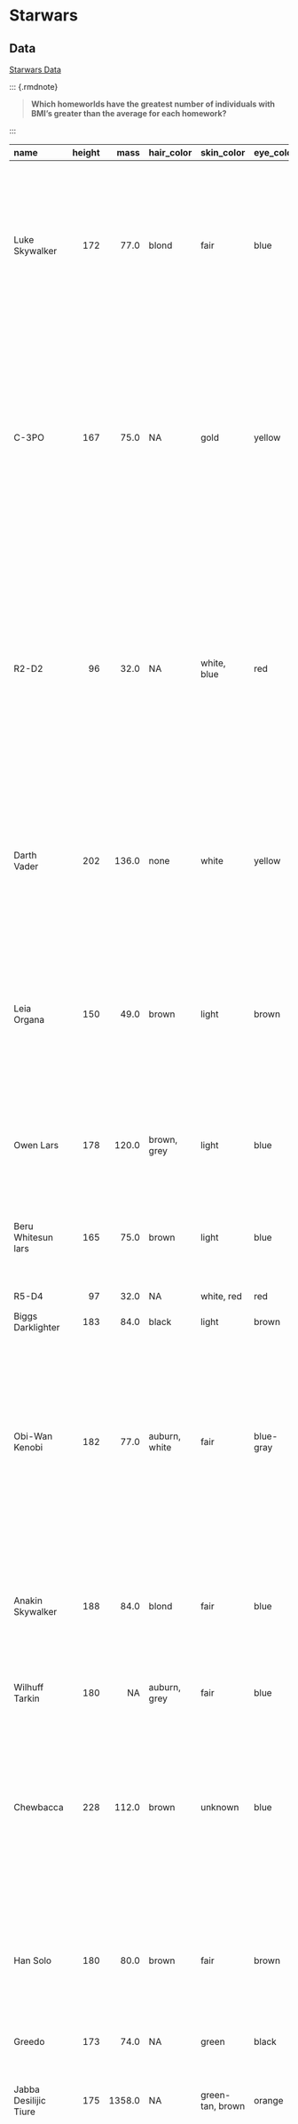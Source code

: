 # Starwars 

## Data

[Starwars Data](https://github.com/tidyverse/dplyr/tree/main/data-raw)

::: {.rmdnote}

> **Which homeworlds have the greatest number of individuals with BMI’s greater than the average for each homework?**

:::


|name                  | height|   mass|hair_color    |skin_color          |eye_color     | birth_year|sex            |gender    |homeworld      |species        |films                                                                                                                                                                   |vehicles                                     |starships                                                                                                                        |
|:---------------------|------:|------:|:-------------|:-------------------|:-------------|----------:|:--------------|:---------|:--------------|:--------------|:-----------------------------------------------------------------------------------------------------------------------------------------------------------------------|:--------------------------------------------|:--------------------------------------------------------------------------------------------------------------------------------|
|Luke Skywalker        |    172|   77.0|blond         |fair                |blue          |       19.0|male           |masculine |Tatooine       |Human          |The Empire Strikes Back, Revenge of the Sith    , Return of the Jedi     , A New Hope             , The Force Awakens                                                   |Snowspeeder          , Imperial Speeder Bike |X-wing          , Imperial shuttle                                                                                               |
|C-3PO                 |    167|   75.0|NA            |gold                |yellow        |      112.0|none           |masculine |Tatooine       |Droid          |The Empire Strikes Back, Attack of the Clones   , The Phantom Menace     , Revenge of the Sith    , Return of the Jedi     , A New Hope                                 |                                             |                                                                                                                                 |
|R2-D2                 |     96|   32.0|NA            |white, blue         |red           |       33.0|none           |masculine |Naboo          |Droid          |The Empire Strikes Back, Attack of the Clones   , The Phantom Menace     , Revenge of the Sith    , Return of the Jedi     , A New Hope             , The Force Awakens |                                             |                                                                                                                                 |
|Darth Vader           |    202|  136.0|none          |white               |yellow        |       41.9|male           |masculine |Tatooine       |Human          |The Empire Strikes Back, Revenge of the Sith    , Return of the Jedi     , A New Hope                                                                                   |                                             |TIE Advanced x1                                                                                                                  |
|Leia Organa           |    150|   49.0|brown         |light               |brown         |       19.0|female         |feminine  |Alderaan       |Human          |The Empire Strikes Back, Revenge of the Sith    , Return of the Jedi     , A New Hope             , The Force Awakens                                                   |Imperial Speeder Bike                        |                                                                                                                                 |
|Owen Lars             |    178|  120.0|brown, grey   |light               |blue          |       52.0|male           |masculine |Tatooine       |Human          |Attack of the Clones, Revenge of the Sith , A New Hope                                                                                                                  |                                             |                                                                                                                                 |
|Beru Whitesun lars    |    165|   75.0|brown         |light               |blue          |       47.0|female         |feminine  |Tatooine       |Human          |Attack of the Clones, Revenge of the Sith , A New Hope                                                                                                                  |                                             |                                                                                                                                 |
|R5-D4                 |     97|   32.0|NA            |white, red          |red           |         NA|none           |masculine |Tatooine       |Droid          |A New Hope                                                                                                                                                              |                                             |                                                                                                                                 |
|Biggs Darklighter     |    183|   84.0|black         |light               |brown         |       24.0|male           |masculine |Tatooine       |Human          |A New Hope                                                                                                                                                              |                                             |X-wing                                                                                                                           |
|Obi-Wan Kenobi        |    182|   77.0|auburn, white |fair                |blue-gray     |       57.0|male           |masculine |Stewjon        |Human          |The Empire Strikes Back, Attack of the Clones   , The Phantom Menace     , Revenge of the Sith    , Return of the Jedi     , A New Hope                                 |Tribubble bongo                              |Jedi starfighter        , Trade Federation cruiser, Naboo star skiff        , Jedi Interceptor        , Belbullab-22 starfighter |
|Anakin Skywalker      |    188|   84.0|blond         |fair                |blue          |       41.9|male           |masculine |Tatooine       |Human          |Attack of the Clones, The Phantom Menace  , Revenge of the Sith                                                                                                         |Zephyr-G swoop bike, XJ-6 airspeeder         |Trade Federation cruiser, Jedi Interceptor        , Naboo fighter                                                                |
|Wilhuff Tarkin        |    180|     NA|auburn, grey  |fair                |blue          |       64.0|male           |masculine |Eriadu         |Human          |Revenge of the Sith, A New Hope                                                                                                                                         |                                             |                                                                                                                                 |
|Chewbacca             |    228|  112.0|brown         |unknown             |blue          |      200.0|male           |masculine |Kashyyyk       |Wookiee        |The Empire Strikes Back, Revenge of the Sith    , Return of the Jedi     , A New Hope             , The Force Awakens                                                   |AT-ST                                        |Millennium Falcon, Imperial shuttle                                                                                              |
|Han Solo              |    180|   80.0|brown         |fair                |brown         |       29.0|male           |masculine |Corellia       |Human          |The Empire Strikes Back, Return of the Jedi     , A New Hope             , The Force Awakens                                                                            |                                             |Millennium Falcon, Imperial shuttle                                                                                              |
|Greedo                |    173|   74.0|NA            |green               |black         |       44.0|male           |masculine |Rodia          |Rodian         |A New Hope                                                                                                                                                              |                                             |                                                                                                                                 |
|Jabba Desilijic Tiure |    175| 1358.0|NA            |green-tan, brown    |orange        |      600.0|hermaphroditic |masculine |Nal Hutta      |Hutt           |The Phantom Menace, Return of the Jedi, A New Hope                                                                                                                      |                                             |                                                                                                                                 |
|Wedge Antilles        |    170|   77.0|brown         |fair                |hazel         |       21.0|male           |masculine |Corellia       |Human          |The Empire Strikes Back, Return of the Jedi     , A New Hope                                                                                                            |Snowspeeder                                  |X-wing                                                                                                                           |
|Jek Tono Porkins      |    180|  110.0|brown         |fair                |blue          |         NA|male           |masculine |Bestine IV     |Human          |A New Hope                                                                                                                                                              |                                             |X-wing                                                                                                                           |
|Yoda                  |     66|   17.0|white         |green               |brown         |      896.0|male           |masculine |NA             |Yoda's species |The Empire Strikes Back, Attack of the Clones   , The Phantom Menace     , Revenge of the Sith    , Return of the Jedi                                                  |                                             |                                                                                                                                 |
|Palpatine             |    170|   75.0|grey          |pale                |yellow        |       82.0|male           |masculine |Naboo          |Human          |The Empire Strikes Back, Attack of the Clones   , The Phantom Menace     , Revenge of the Sith    , Return of the Jedi                                                  |                                             |                                                                                                                                 |
|Boba Fett             |    183|   78.2|black         |fair                |brown         |       31.5|male           |masculine |Kamino         |Human          |The Empire Strikes Back, Attack of the Clones   , Return of the Jedi                                                                                                    |                                             |Slave 1                                                                                                                          |
|IG-88                 |    200|  140.0|none          |metal               |red           |       15.0|none           |masculine |NA             |Droid          |The Empire Strikes Back                                                                                                                                                 |                                             |                                                                                                                                 |
|Bossk                 |    190|  113.0|none          |green               |red           |       53.0|male           |masculine |Trandosha      |Trandoshan     |The Empire Strikes Back                                                                                                                                                 |                                             |                                                                                                                                 |
|Lando Calrissian      |    177|   79.0|black         |dark                |brown         |       31.0|male           |masculine |Socorro        |Human          |The Empire Strikes Back, Return of the Jedi                                                                                                                             |                                             |Millennium Falcon                                                                                                                |
|Lobot                 |    175|   79.0|none          |light               |blue          |       37.0|male           |masculine |Bespin         |Human          |The Empire Strikes Back                                                                                                                                                 |                                             |                                                                                                                                 |
|Ackbar                |    180|   83.0|none          |brown mottle        |orange        |       41.0|male           |masculine |Mon Cala       |Mon Calamari   |Return of the Jedi, The Force Awakens                                                                                                                                   |                                             |                                                                                                                                 |
|Mon Mothma            |    150|     NA|auburn        |fair                |blue          |       48.0|female         |feminine  |Chandrila      |Human          |Return of the Jedi                                                                                                                                                      |                                             |                                                                                                                                 |
|Arvel Crynyd          |     NA|     NA|brown         |fair                |brown         |         NA|male           |masculine |NA             |Human          |Return of the Jedi                                                                                                                                                      |                                             |A-wing                                                                                                                           |
|Wicket Systri Warrick |     88|   20.0|brown         |brown               |brown         |        8.0|male           |masculine |Endor          |Ewok           |Return of the Jedi                                                                                                                                                      |                                             |                                                                                                                                 |
|Nien Nunb             |    160|   68.0|none          |grey                |black         |         NA|male           |masculine |Sullust        |Sullustan      |Return of the Jedi                                                                                                                                                      |                                             |Millennium Falcon                                                                                                                |
|Qui-Gon Jinn          |    193|   89.0|brown         |fair                |blue          |       92.0|male           |masculine |NA             |Human          |The Phantom Menace                                                                                                                                                      |Tribubble bongo                              |                                                                                                                                 |
|Nute Gunray           |    191|   90.0|none          |mottled green       |red           |         NA|male           |masculine |Cato Neimoidia |Neimodian      |Attack of the Clones, The Phantom Menace  , Revenge of the Sith                                                                                                         |                                             |                                                                                                                                 |
|Finis Valorum         |    170|     NA|blond         |fair                |blue          |       91.0|male           |masculine |Coruscant      |Human          |The Phantom Menace                                                                                                                                                      |                                             |                                                                                                                                 |
|Jar Jar Binks         |    196|   66.0|none          |orange              |orange        |       52.0|male           |masculine |Naboo          |Gungan         |Attack of the Clones, The Phantom Menace                                                                                                                                |                                             |                                                                                                                                 |
|Roos Tarpals          |    224|   82.0|none          |grey                |orange        |         NA|male           |masculine |Naboo          |Gungan         |The Phantom Menace                                                                                                                                                      |                                             |                                                                                                                                 |
|Rugor Nass            |    206|     NA|none          |green               |orange        |         NA|male           |masculine |Naboo          |Gungan         |The Phantom Menace                                                                                                                                                      |                                             |                                                                                                                                 |
|Ric Olié              |    183|     NA|brown         |fair                |blue          |         NA|NA             |NA        |Naboo          |NA             |The Phantom Menace                                                                                                                                                      |                                             |Naboo Royal Starship                                                                                                             |
|Watto                 |    137|     NA|black         |blue, grey          |yellow        |         NA|male           |masculine |Toydaria       |Toydarian      |Attack of the Clones, The Phantom Menace                                                                                                                                |                                             |                                                                                                                                 |
|Sebulba               |    112|   40.0|none          |grey, red           |orange        |         NA|male           |masculine |Malastare      |Dug            |The Phantom Menace                                                                                                                                                      |                                             |                                                                                                                                 |
|Quarsh Panaka         |    183|     NA|black         |dark                |brown         |       62.0|NA             |NA        |Naboo          |NA             |The Phantom Menace                                                                                                                                                      |                                             |                                                                                                                                 |
|Shmi Skywalker        |    163|     NA|black         |fair                |brown         |       72.0|female         |feminine  |Tatooine       |Human          |Attack of the Clones, The Phantom Menace                                                                                                                                |                                             |                                                                                                                                 |
|Darth Maul            |    175|   80.0|none          |red                 |yellow        |       54.0|male           |masculine |Dathomir       |Zabrak         |The Phantom Menace                                                                                                                                                      |Sith speeder                                 |Scimitar                                                                                                                         |
|Bib Fortuna           |    180|     NA|none          |pale                |pink          |         NA|male           |masculine |Ryloth         |Twi'lek        |Return of the Jedi                                                                                                                                                      |                                             |                                                                                                                                 |
|Ayla Secura           |    178|   55.0|none          |blue                |hazel         |       48.0|female         |feminine  |Ryloth         |Twi'lek        |Attack of the Clones, The Phantom Menace  , Revenge of the Sith                                                                                                         |                                             |                                                                                                                                 |
|Dud Bolt              |     94|   45.0|none          |blue, grey          |yellow        |         NA|male           |masculine |Vulpter        |Vulptereen     |The Phantom Menace                                                                                                                                                      |                                             |                                                                                                                                 |
|Gasgano               |    122|     NA|none          |white, blue         |black         |         NA|male           |masculine |Troiken        |Xexto          |The Phantom Menace                                                                                                                                                      |                                             |                                                                                                                                 |
|Ben Quadinaros        |    163|   65.0|none          |grey, green, yellow |orange        |         NA|male           |masculine |Tund           |Toong          |The Phantom Menace                                                                                                                                                      |                                             |                                                                                                                                 |
|Mace Windu            |    188|   84.0|none          |dark                |brown         |       72.0|male           |masculine |Haruun Kal     |Human          |Attack of the Clones, The Phantom Menace  , Revenge of the Sith                                                                                                         |                                             |                                                                                                                                 |
|Ki-Adi-Mundi          |    198|   82.0|white         |pale                |yellow        |       92.0|male           |masculine |Cerea          |Cerean         |Attack of the Clones, The Phantom Menace  , Revenge of the Sith                                                                                                         |                                             |                                                                                                                                 |
|Kit Fisto             |    196|   87.0|none          |green               |black         |         NA|male           |masculine |Glee Anselm    |Nautolan       |Attack of the Clones, The Phantom Menace  , Revenge of the Sith                                                                                                         |                                             |                                                                                                                                 |
|Eeth Koth             |    171|     NA|black         |brown               |brown         |         NA|male           |masculine |Iridonia       |Zabrak         |The Phantom Menace , Revenge of the Sith                                                                                                                                |                                             |                                                                                                                                 |
|Adi Gallia            |    184|   50.0|none          |dark                |blue          |         NA|female         |feminine  |Coruscant      |Tholothian     |The Phantom Menace , Revenge of the Sith                                                                                                                                |                                             |                                                                                                                                 |
|Saesee Tiin           |    188|     NA|none          |pale                |orange        |         NA|male           |masculine |Iktotch        |Iktotchi       |The Phantom Menace , Revenge of the Sith                                                                                                                                |                                             |                                                                                                                                 |
|Yarael Poof           |    264|     NA|none          |white               |yellow        |         NA|male           |masculine |Quermia        |Quermian       |The Phantom Menace                                                                                                                                                      |                                             |                                                                                                                                 |
|Plo Koon              |    188|   80.0|none          |orange              |black         |       22.0|male           |masculine |Dorin          |Kel Dor        |Attack of the Clones, The Phantom Menace  , Revenge of the Sith                                                                                                         |                                             |Jedi starfighter                                                                                                                 |
|Mas Amedda            |    196|     NA|none          |blue                |blue          |         NA|male           |masculine |Champala       |Chagrian       |Attack of the Clones, The Phantom Menace                                                                                                                                |                                             |                                                                                                                                 |
|Gregar Typho          |    185|   85.0|black         |dark                |brown         |         NA|male           |masculine |Naboo          |Human          |Attack of the Clones                                                                                                                                                    |                                             |Naboo fighter                                                                                                                    |
|Cordé                 |    157|     NA|brown         |light               |brown         |         NA|female         |feminine  |Naboo          |Human          |Attack of the Clones                                                                                                                                                    |                                             |                                                                                                                                 |
|Cliegg Lars           |    183|     NA|brown         |fair                |blue          |       82.0|male           |masculine |Tatooine       |Human          |Attack of the Clones                                                                                                                                                    |                                             |                                                                                                                                 |
|Poggle the Lesser     |    183|   80.0|none          |green               |yellow        |         NA|male           |masculine |Geonosis       |Geonosian      |Attack of the Clones, Revenge of the Sith                                                                                                                               |                                             |                                                                                                                                 |
|Luminara Unduli       |    170|   56.2|black         |yellow              |blue          |       58.0|female         |feminine  |Mirial         |Mirialan       |Attack of the Clones, Revenge of the Sith                                                                                                                               |                                             |                                                                                                                                 |
|Barriss Offee         |    166|   50.0|black         |yellow              |blue          |       40.0|female         |feminine  |Mirial         |Mirialan       |Attack of the Clones                                                                                                                                                    |                                             |                                                                                                                                 |
|Dormé                 |    165|     NA|brown         |light               |brown         |         NA|female         |feminine  |Naboo          |Human          |Attack of the Clones                                                                                                                                                    |                                             |                                                                                                                                 |
|Dooku                 |    193|   80.0|white         |fair                |brown         |      102.0|male           |masculine |Serenno        |Human          |Attack of the Clones, Revenge of the Sith                                                                                                                               |Flitknot speeder                             |                                                                                                                                 |
|Bail Prestor Organa   |    191|     NA|black         |tan                 |brown         |       67.0|male           |masculine |Alderaan       |Human          |Attack of the Clones, Revenge of the Sith                                                                                                                               |                                             |                                                                                                                                 |
|Jango Fett            |    183|   79.0|black         |tan                 |brown         |       66.0|male           |masculine |Concord Dawn   |Human          |Attack of the Clones                                                                                                                                                    |                                             |                                                                                                                                 |
|Zam Wesell            |    168|   55.0|blonde        |fair, green, yellow |yellow        |         NA|female         |feminine  |Zolan          |Clawdite       |Attack of the Clones                                                                                                                                                    |Koro-2 Exodrive airspeeder                   |                                                                                                                                 |
|Dexter Jettster       |    198|  102.0|none          |brown               |yellow        |         NA|male           |masculine |Ojom           |Besalisk       |Attack of the Clones                                                                                                                                                    |                                             |                                                                                                                                 |
|Lama Su               |    229|   88.0|none          |grey                |black         |         NA|male           |masculine |Kamino         |Kaminoan       |Attack of the Clones                                                                                                                                                    |                                             |                                                                                                                                 |
|Taun We               |    213|     NA|none          |grey                |black         |         NA|female         |feminine  |Kamino         |Kaminoan       |Attack of the Clones                                                                                                                                                    |                                             |                                                                                                                                 |
|Jocasta Nu            |    167|     NA|white         |fair                |blue          |         NA|female         |feminine  |Coruscant      |Human          |Attack of the Clones                                                                                                                                                    |                                             |                                                                                                                                 |
|Ratts Tyerell         |     79|   15.0|none          |grey, blue          |unknown       |         NA|male           |masculine |Aleen Minor    |Aleena         |The Phantom Menace                                                                                                                                                      |                                             |                                                                                                                                 |
|R4-P17                |     96|     NA|none          |silver, red         |red, blue     |         NA|none           |feminine  |NA             |Droid          |Attack of the Clones, Revenge of the Sith                                                                                                                               |                                             |                                                                                                                                 |
|Wat Tambor            |    193|   48.0|none          |green, grey         |unknown       |         NA|male           |masculine |Skako          |Skakoan        |Attack of the Clones                                                                                                                                                    |                                             |                                                                                                                                 |
|San Hill              |    191|     NA|none          |grey                |gold          |         NA|male           |masculine |Muunilinst     |Muun           |Attack of the Clones                                                                                                                                                    |                                             |                                                                                                                                 |
|Shaak Ti              |    178|   57.0|none          |red, blue, white    |black         |         NA|female         |feminine  |Shili          |Togruta        |Attack of the Clones, Revenge of the Sith                                                                                                                               |                                             |                                                                                                                                 |
|Grievous              |    216|  159.0|none          |brown, white        |green, yellow |         NA|male           |masculine |Kalee          |Kaleesh        |Revenge of the Sith                                                                                                                                                     |Tsmeu-6 personal wheel bike                  |Belbullab-22 starfighter                                                                                                         |
|Tarfful               |    234|  136.0|brown         |brown               |blue          |         NA|male           |masculine |Kashyyyk       |Wookiee        |Revenge of the Sith                                                                                                                                                     |                                             |                                                                                                                                 |
|Raymus Antilles       |    188|   79.0|brown         |light               |brown         |         NA|male           |masculine |Alderaan       |Human          |Revenge of the Sith, A New Hope                                                                                                                                         |                                             |                                                                                                                                 |
|Sly Moore             |    178|   48.0|none          |pale                |white         |         NA|NA             |NA        |Umbara         |NA             |Attack of the Clones, Revenge of the Sith                                                                                                                               |                                             |                                                                                                                                 |
|Tion Medon            |    206|   80.0|none          |grey                |black         |         NA|male           |masculine |Utapau         |Pau'an         |Revenge of the Sith                                                                                                                                                     |                                             |                                                                                                                                 |
|Finn                  |     NA|     NA|black         |dark                |dark          |         NA|male           |masculine |NA             |Human          |The Force Awakens                                                                                                                                                       |                                             |                                                                                                                                 |
|Rey                   |     NA|     NA|brown         |light               |hazel         |         NA|female         |feminine  |NA             |Human          |The Force Awakens                                                                                                                                                       |                                             |                                                                                                                                 |
|Poe Dameron           |     NA|     NA|brown         |light               |brown         |         NA|male           |masculine |NA             |Human          |The Force Awakens                                                                                                                                                       |                                             |T-70 X-wing fighter                                                                                                              |
|BB8                   |     NA|     NA|none          |none                |black         |         NA|none           |masculine |NA             |Droid          |The Force Awakens                                                                                                                                                       |                                             |                                                                                                                                 |
|Captain Phasma        |     NA|     NA|unknown       |unknown             |unknown       |         NA|NA             |NA        |NA             |NA             |The Force Awakens                                                                                                                                                       |                                             |                                                                                                                                 |
|Padmé Amidala         |    165|   45.0|brown         |light               |brown         |       46.0|female         |feminine  |Naboo          |Human          |Attack of the Clones, The Phantom Menace  , Revenge of the Sith                                                                                                         |                                             |H-type Nubian yacht, Naboo star skiff   , Naboo fighter                                                                          |






